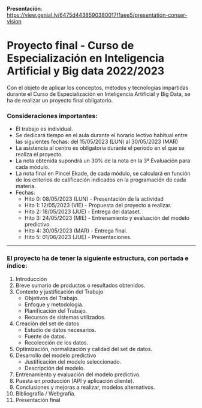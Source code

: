**Presentación**: https://view.genial.ly/6475d4438590380017f1aee5/presentation-conser-vision

# **Proyecto final** - Curso de Especialización en Inteligencia Artificial y Big data 2022/2023

Con el objeto de aplicar los conceptos, métodos y tecnologías impartidas durante el Curso
de Especialización en Inteligencia Artificial y Big Data, se ha de realizar un proyecto final
obligatorio.

### Consideraciones importantes:

- El trabajo es individual.
- Se dedicará tiempo en el aula durante el horario lectivo habitual entre las siguientes fechas: del 15/05/2023 (LUN) al 30/05/2023 (MAR)
- La asistencia al centro es obligatoria durante el periodo en el que se realiza el proyecto.
- La nota obtenida supondrá un 30% de la nota en la 3ª Evaluación para cada módulo.
- La nota final en Pincel Ekade, de cada módulo, se calculará en función de los criterios de calificación indicados en la programación de cada materia.
- Fechas:
  - Hito 0: 08/05/2023 (LUN) - Presentación de la actividad
  - Hito 1: 12/05/2023 (VIE) - Propuesta del proyecto a realizar.
  - Hito 2: 18/05/2023 (JUE) - Entrega del dataset.
  - Hito 3: 24/05/2023 (MIE) - Entrenamiento y evaluación del modelo predictivo.
  - Hito 4: 30/05/2023 (MAR) - Entrega final.
  - Hito 5: 01/06/2023 (JUE) - Presentaciones.

---

### El proyecto ha de tener la siguiente estructura, con portada e índice:

1. Introducción
2. Breve sumario de productos o resultados obtenidos.
3. Contexto y justificación del Trabajo
   - Objetivos del Trabajo.
   -  Enfoque y metodología.
   -  Planificación del Trabajo.
   -  Recursos de sistemas utilizados.
4. Creación del set de datos
   - Estudio de datos necesarios.
   - Fuente de datos.
   - Recolección de los datos.
5. Optimización, normalización y calidad del set de datos.
6. Desarrollo del modelo predictivo
   - Justificación del modelo seleccionado.
   - Descripción del modelo.
7. Entrenamiento y evaluación del modelo predictivo.
8. Puesta en producción (API y aplicación cliente).
9. Conclusiones y mejoras a realizar, modelos alternativos.
10. Bibliografía / Webgrafía.
11. Presentación final
